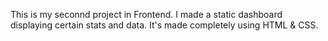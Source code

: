 This is my seconnd project in Frontend. I made a static dashboard displaying certain stats and data. It's made completely using HTML & CSS.
